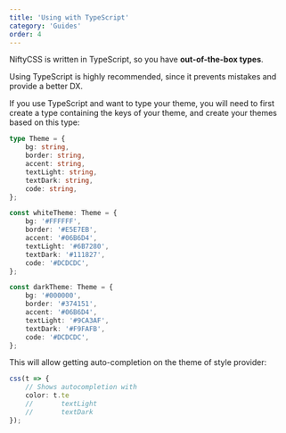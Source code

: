 ```yaml
---
title: 'Using with TypeScript'
category: 'Guides'
order: 4
---
```


NiftyCSS is written in TypeScript, so you have **out-of-the-box types**.

Using TypeScript is highly recommended, since it prevents mistakes and provide a better DX.

If you use TypeScript and want to type your theme, you will need to first create a type containing the keys of your theme, and create your themes based on this type:
```typescript
type Theme = {
    bg: string,
    border: string,
    accent: string,
    textLight: string,
    textDark: string,
    code: string,
};

const whiteTheme: Theme = {
    bg: '#FFFFFF',
    border: '#E5E7EB',
    accent: '#06B6D4',
    textLight: '#6B7280',
    textDark: '#111827',
    code: '#DCDCDC',
};

const darkTheme: Theme = {
    bg: '#000000',
    border: '#374151',
    accent: '#06B6D4',
    textLight: '#9CA3AF',
    textDark: '#F9FAFB',
    code: '#DCDCDC',
};
```

This will allow getting auto-completion on the theme of style provider:
```typescript
css(t => {
    // Shows autocompletion with
    color: t.te
    //       textLight
    //       textDark
});
```
